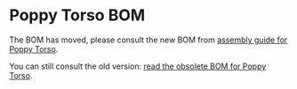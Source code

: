 # Poppy Torso BOM

The BOM has moved, please consult the new BOM from [assembly guide for Poppy Torso](https://docs.poppy-project.org/en/assembly-guides/poppy-torso/bom.html).

You can still consult the old version: [read the obsolete BOM for Poppy Torso](https://github.com/poppy-project/poppy-torso/blob/79330f97904e25d5c5a9a04f90630b53f0618274/hardware/doc/BOM.md).
